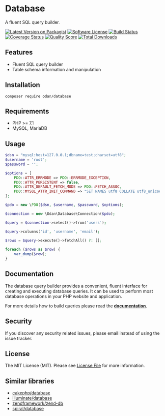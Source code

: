 # Database
 
A fluent SQL query builder.

[![Latest Version on Packagist](https://img.shields.io/github/release/odan/database.svg?style=flat-square)](https://packagist.org/packages/odan/database)
[![Software License](https://img.shields.io/badge/license-MIT-brightgreen.svg?style=flat-square)](LICENSE.md)
[![Build Status](https://img.shields.io/travis/odan/database/master.svg?style=flat-square)](https://travis-ci.org/odan/database)
[![Coverage Status](https://img.shields.io/scrutinizer/coverage/g/odan/database.svg?style=flat-square)](https://scrutinizer-ci.com/g/odan/database/code-structure)
[![Quality Score](https://img.shields.io/scrutinizer/quality/g/odan/database.svg?style=flat-square)](https://scrutinizer-ci.com/g/odan/database/?branch=master)
[![Total Downloads](https://img.shields.io/packagist/dt/odan/database.svg?style=flat-square)](https://packagist.org/packages/odan/database/stats)

## Features

* Fluent SQL query builder
* Table schema information and manipulation

## Installation

```shell
composer require odan/database
```

## Requirements

* PHP >= 7.1
* MySQL, MariaDB

## Usage

```php
$dsn = "mysql:host=127.0.0.1;dbname=test;charset=utf8";
$username = 'root';
$password = '';

$options = [
    PDO::ATTR_ERRMODE => PDO::ERRMODE_EXCEPTION,
    PDO::ATTR_PERSISTENT => false,
    PDO::ATTR_DEFAULT_FETCH_MODE => PDO::FETCH_ASSOC,
    PDO::MYSQL_ATTR_INIT_COMMAND => "SET NAMES utf8 COLLATE utf8_unicode_ci"
];

$pdo = new \PDO($dsn, $username, $password, $options);

$connection = new \Odan\Database\Connection($pdo);

$query = $connection->select()->from('users');

$query->columns('id', 'username', 'email');

$rows = $query->execute()->fetchAll() ?: [];
    
foreach ($rows as $row) {
    var_dump($row);
}
```

## Documentation

The database query builder provides a convenient, fluent interface for creating and executing database queries. It can be used to perform most database operations in your PHP website and application.

For more details how to build queries please read the **[documentation](https://odan.github.io/database/)**.

## Security

If you discover any security related issues, please email instead of using the issue tracker.

## License

The MIT License (MIT). Please see [License File](LICENSE.md) for more information.


## Similar libraries

* [cakephp/database](https://github.com/cakephp/database)
* [illuminate/database](https://github.com/illuminate/database)
* [zendframework/zend-db](https://github.com/zendframework/zend-db)
* [spiral/database](https://github.com/spiral/database)
